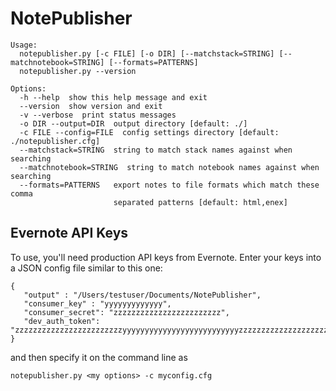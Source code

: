 # NotePublisher
```
Usage:
  notepublisher.py [-c FILE] [-o DIR] [--matchstack=STRING] [--matchnotebook=STRING] [--formats=PATTERNS]
  notepublisher.py --version

Options:
  -h --help  show this help message and exit
  --version  show version and exit
  -v --verbose  print status messages
  -o DIR --output=DIR  output directory [default: ./]
  -c FILE --config=FILE  config settings directory [default: ./notepublisher.cfg]
  --matchstack=STRING  string to match stack names against when searching
  --matchnotebook=STRING  string to match notebook names against when searching
  --formats=PATTERNS   export notes to file formats which match these comma
                       separated patterns [default: html,enex]

```

## Evernote API Keys
To use, you'll need production API keys from Evernote.  Enter your keys into a JSON config file similar to this one:
```
{
   "output" : "/Users/testuser/Documents/NotePublisher",
   "consumer_key" : "yyyyyyyyyyyyy",
   "consumer_secret": "zzzzzzzzzzzzzzzzzzzzzzzz",
   "dev_auth_token": "zzzzzzzzzzzzzzzzzzzzzzzzyyyyyyyyyyyyyyyyyyyyyyyyyyzzzzzzzzzzzzzzzzzzzzzzzzzzzzzzzzzzzzzzzzzzzzzzzz"
}
```
and then specify it on the command line as 
```
notepublisher.py <my options> -c myconfig.cfg
```

